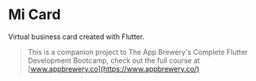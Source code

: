 # Mi Card
Virtual business card created with Flutter.

>This is a companion project to The App Brewery's Complete Flutter Development Bootcamp, check out the full course at [www.appbrewery.co](https://www.appbrewery.co/)
